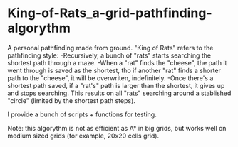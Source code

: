# King-of-Rats_a-grid-pathfinding-algorythm
A personal pathfinding made from ground.
"King of Rats" refers to the pathfinding style:
-Recursively, a bunch of "rats" starts searching the shortest path through a maze.
-When a "rat" finds the "cheese", the path it went through is saved as the shortest, tho if another "rat" finds a shorter path to the "cheese", it will be overwriten, indefinitely.
-Once there's a shortest path saved, if a "rat's" path is larger than the shortest, it gives up and stops searching. This results on all "rats" searching around a stablished "circle" (limited by the shortest path steps).

I provide a bunch of scripts + functions for testing.

Note: this algorythm is not as efficient as A* in big grids, but works well on medium sized grids (for example, 20x20 cells grid).
